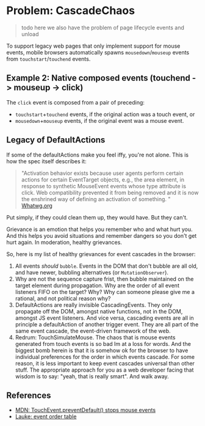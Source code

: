 # Problem: CascadeChaos

> todo here we also have the problem of page lifecycle events and unload

To support legacy web pages that only implement support for mouse events, mobile browsers automatically spawns `mousedown`/`mouseup` events from `touchstart`/`touchend` events.

## Example 2: Native composed events (touchend -> mouseup -> click)

<code-demo src="demo/TouchendMouseupClick.html"></code-demo>

The `click` event is composed from a pair of preceding:
 * `touchstart`+`touchend` events, if the original action was a touch event, or
 * `mousedown`+`mouseup` events, if the original event was a mouse event.

## Legacy of DefaultActions

If some of the defaultActions make you feel iffy, you're not alone. This is how the spec itself describes it: 
> "Activation behavior exists because user agents perform certain actions for certain EventTarget objects, e.g., the area element, in response to synthetic MouseEvent events whose type attribute is click. Web compatibility prevented it from being removed and it is now the enshrined way of defining an activation of something. " [Whatwg.org](https://dom.spec.whatwg.org/#eventtarget-activation-behavior)

Put simply, if they could clean them up, they would have. But they can't.

Grievance is an emotion that helps you remember who and what hurt you. And this helps you avoid situations and remember dangers so you don't get hurt again. In moderation, healthy grievances.
 
So, here is my list of healthy grievances for event cascades in the browser:

1. All events *should* `bubble`. Events in the DOM that don't bubble are all old, and have newer, bubbling alternatives (or `MutationObserver`).
2. Why are not the sequence capture frist, then bubble maintained on the target element during propagation. Why are the order of all event listeners FIFO on the target? Why? Why can someone please give me a rational, and not political reason why?
3. DefaultActions are really invisible CascadingEvents. They only propagate off the DOM, amongst native functions, not in the DOM, amongst JS event listeners. And vice versa, cascading events are all in principle a defaultAction of another trigger event. They are all part of the same event cascade, the event-driven framework of the web.
5. Redrum: TouchSimulateMouse. The chaos that is mouse events generated from touch events is so bad Im at a loss for words. And the biggest bomb herein is that it is somehow ok for the browser to have individual preferences for the order in which events cascade. For some reason, it is less important to keep event cascades universal than other stuff. The appropriate approach for you as a web developer facing that wisdom is to say: "yeah, that is really smart". And walk away.

## References

 * [MDN: TouchEvent.preventDefault() stops mouse events](https://developer.mozilla.org/en-US/docs/Web/API/Touch_events#Setting_up_the_event_handlers)
 * [Lauke: event order table](https://patrickhlauke.github.io/touch/tests/results/)